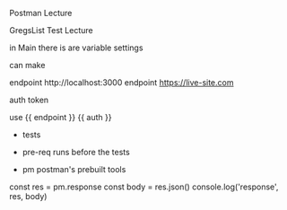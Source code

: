 
Postman Lecture

GregsList Test Lecture

in Main there is are variable settings

can make 

endpoint  http://localhost:3000
endpoint https://live-site.com

auth token

use {{ endpoint }}
{{ auth }}


* tests
* pre-req  runs before the tests

* pm postman's prebuilt tools

const res = pm.response
const body = res.json()
console.log('response', res, body)


